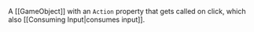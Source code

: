 A [[GameObject]] with an `Action` property that gets called on click, which also [[Consuming Input|consumes input]].